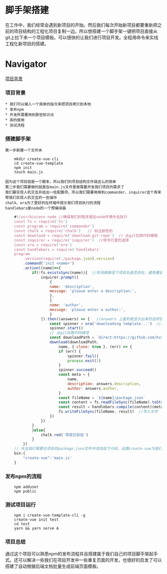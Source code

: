 # 脚手架搭建
在工作中，我们经常会遇到新项目的开始。然后我们每次开始新项目都要重新把之前的项目结构的工程化项目复制一边。所以想搭建一个脚手架一键把项目直接从git上拉下来一个项目模板。可以很快的让我们进行项目开发。全程用命令来实线工程化新项目的搭建。

# Navigator

[项目背景](#项目背景)


### 项目背景
    * 我们可以输入一个简单的指令来把项目拷贝到本地
    * 发布npm
    * 开发所需要用到那些知识点
    * 库的使用
    * 测试流程

### 搭建脚手架
    第一步新建一个文件夹
``` shell
    mkdir create-vue-cli
    cd create-vue-template
    npm init
    touch main.js
```
    因为这个项目就是一个脚本，所以我们的项目结构文件就这么的简单
    第二步我们需要做的就是在main.js文件里面需要开发我们项目的需求了
    我们要实现人机交互并给出一些配置项，所以我们需要用用到commander、inquirer这个库来帮我们实现人机交互的一些操作
    chalk、ora为了更好的在终端中提示我们项目执行的流程
    handlebars是node的一个预编译器
``` javascript
    #!/usr/bin/env node //确保我们的程序是在node环境中去执行
    const fs = require('fs')
    const program = require('commander')
    const chalk = require('chalk')   // 标注颜色的
    const download = require('download-git-repo')  // 从git拉取代码模板
    const inquirer = require('inquirer')  //命令行里的选择
    const ora = require('ora')
    const handlebars = require('handlebars'
    program
        .version(require(./package.json).version)
        .command('init <name>')
        .action((name)=>{
            if(!fs.existsSync(name)){  //检测根路径下项目名是否存在，避免覆盖
                inquirer.prompt([
                    {
                    name: 'description',
                    message: 'please enter a description:',
                    },
                    {
                    name: 'author',
                    message: 'please enter a author:',
                    } 
                ]).then((answers) => {   //answers 上面列表显示出来的选项答案
                    const spinner = ora('downloading template...')  //提示脚本开始执行
                    spinner.start()
                    // 从git拉取代码路径
                    const downloadPath = `direct:https://github.com/hzxfjmc/vue-template-project.git#main`
                    download(downloadPath,
                        name, { clone: true }, (err) => {
                        if (err) {
                            spinner.fail()
                            process.exit(1)
                        }
                        spinner.succeed()
                        const meta = {
                            name,
                            description: answers.description,
                            author: answers.author,
                        }
                        const fileName = `${name}/package.json`
                        const content = fs.readFileSync(fileName).toString()
                        const result = handlebars.compile(content)(meta)
                        fs.writeFileSync(fileName, result)  //写入文件
                    })
                })
            }
            }else{
                chalk.red('项目已存在')
            }
        })
    // 并且我们需要在项目的package.json文件中添加如下代码，设置create-vue为我们的脚手架的命令
    bin:{
        "create-vue":'main.js'
    }
```

### 发布npm的流程

``` 
    npm adduser
    npm public

```

### 测试项目运行

``` 
    npm i create-vue-template-cli -g
    create-vue init test
    cd test
    yarn && yarn serve A

```

### 项目总结

通过这个项目可以熟悉npm的发布流程并且搭建属于我们自己的项目脚手架起手式。还可以解决一些我们在项目开发中一些重复页面的开发，也很好的启发了可以搭建了自动根据后端文档批量生成前端页面模板。


